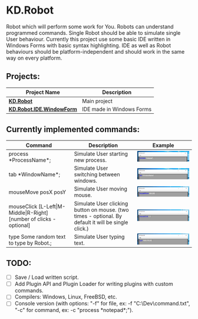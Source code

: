KD.Robot
===

Robot which will perform some work for You. Robots can understand programmed commands. Single Robot should be able to simulate single User behaviour. Currently this project use some basic IDE written in Windows Forms with basic syntax highlighting. IDE as well as Robot behaviours should be platform-independent and should work in the same way on every platform.

Projects:
---

Project Name | Description
-------------|-------------
**[KD.Robot](KD.Robot)** | Main project
**[KD.Robot.IDE.WindowForm](KD.Robot.IDE.WindowForm)** | IDE made in Windows Forms


Currently implemented commands:
---

Command | Description | Example
--------|-------------|---------
process \*ProcessName\*; | Simulate User starting new process. | ![](https://raw.githubusercontent.com/Sejoslaw/KD.Robot/master/img/process.PNG)
tab \*WindowName\*; | Simulate User switching between windows. | ![](https://raw.githubusercontent.com/Sejoslaw/KD.Robot/master/img/tab.PNG)
mouseMove posX posY | Simulate User moving mouse. | ![](https://raw.githubusercontent.com/Sejoslaw/KD.Robot/master/img/mouseMove.PNG)
mouseClick \[L-Left\|M-Middle\|R-Right\] [number of clicks - optional] | Simulate User clicking button on mouse. (two times - optional. By default it will be single click.) | ![](https://raw.githubusercontent.com/Sejoslaw/KD.Robot/master/img/mouseClick.PNG)
type Some random text to type by Robot.; | Simulate User typing text. | ![](https://raw.githubusercontent.com/Sejoslaw/KD.Robot/master/img/type.PNG)


TODO:
---

- [ ] Save / Load written script.
- [ ] Add Plugin API and Plugin Loader for writing plugins with custom commands.
- [ ] Compilers: Windows, Linux, FreeBSD, etc.
- [ ] Console version (with options: "-f" for file, ex: -f "C:\Dev\command.txt", "-c" for command, ex: -c "process \*notepad\*;").
